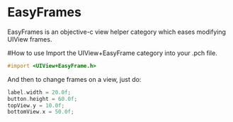 # EasyFrames
EasyFrames is an objective-c view helper category which eases modifying UIView frames.

#How to use
Import the UIView+EasyFrame category into your .pch file.

```Objective-C
#import <UIView+EasyFrame.h>
```

And then to change frames on a view, just do:

```Objective-C
label.width = 20.0f;
button.height = 60.0f;
topView.y = 10.0f;
bottomView.x = 50.0f;
```
